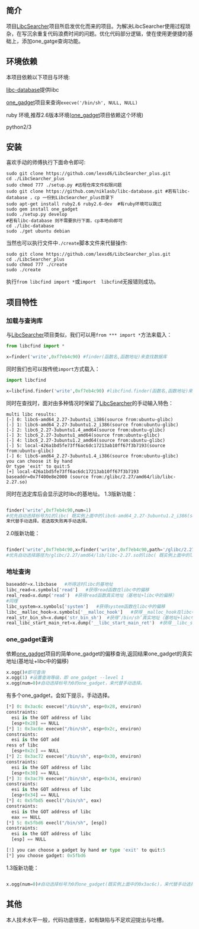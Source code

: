 ## 简介

项目[LibcSearcher](https://github.com/lieanu/LibcSearcher)项目所启发优化而来的项目。为解决LibcSearcher使用过程琐杂，在写沉余重复代码浪费时间的问题。优化代码部分逻辑，使在使用更便捷的基础上，添加one_gatge查询功能。
## 环境依赖

本项目依赖以下项目与环境:

[libc-database](https://github.com/niklasb/libc-database)提供libc

[one_gadget](https://github.com/david942j/one_gadget)项目来查询`execve('/bin/sh', NULL, NULL)`

ruby 环境,推荐2.6版本环境([one_gadget](https://github.com/david942j/one_gadget)项目依赖这个环境)

python2/3

## 安装

喜欢手动的师傅执行下面命令即可:

```shell
sudo git clone https://github.com/lexsd6/LibcSearcher_plus.git
cd ./LibcSearcher_plus
sudo chmod 777 ./setup.py #远程仓库文件权限问题
sudo git clone https://github.com/niklasb/libc-database.git #若有libc-database ，cp 一份到LibcSearcher_plus目录下
sudo apt-get install ruby2.6 ruby2.6-dev  #有ruby环境可以跳过
sudo gem install one_gadget
sudo ./setup.py develop
#若有libc-database 则不需要执行下面，cp本地db即可
cd ./libc-database         
sudo ./get ubuntu debian
```

当然也可以执行文件中`./create`脚本文件来代替操作:

```shell
sudo git clone https://github.com/lexsd6/LibcSearcher_plus.git
cd ./LibcSearcher_plus
sudo chmod 777 ./create
sudo ./create
```

执行`from libcfind import *`或`import  libcfind`无报错则成功。

## 项目特性

### 加载与查询库

与[LibcSearcher](https://github.com/lieanu/LibcSearcher)项目类似，我们可以用`from *** import *`方法来载入：

```python
from libcfind import *

x=finder('write',0xf7eb4c90) #finder(函数名,函数地址)来查找数据库
```

同时我们也可以按传统`import`方式载入：

```python
import libcfind

x=libcfind.finder('write',0xf7eb4c90) #libcfind.finder(函数名,函数地址)来查找数据库
```

同时在查找时，面对由多种情况时保留了[LibcSearcher](https://github.com/lieanu/LibcSearcher)的手动输入特色：

```shell
multi libc results:
[-] 0: libc6-amd64_2.27-3ubuntu1_i386(source from:ubuntu-glibc)
[-] 1: libc6-amd64_2.27-3ubuntu1.2_i386(source from:ubuntu-glibc)
[-] 2: libc6_2.27-3ubuntu1.4_amd64(source from:ubuntu-glibc)
[-] 3: libc6_2.27-3ubuntu1_amd64(source from:ubuntu-glibc)
[-] 4: libc6_2.27-3ubuntu1.2_amd64(source from:ubuntu-glibc)
[-] 5: local-426a1bd5fe73ff6ac6dc17213ab10ff67f3b7193(source from:ubuntu-glibc)
[-] 6: libc6-amd64_2.27-3ubuntu1.4_i386(source from:ubuntu-glibc)
you can choose it by hand
Or type 'exit' to quit:5
[+] local-426a1bd5fe73ff6ac6dc17213ab10ff67f3b7193 baseaddr=0x7f400e8e2000 (source from:/glibc/2.27/amd64/lib/libc-2.27.so)
```

同时在选定库后会显示这时libc的基地址。
1.3版新功能：
```python

finder('write',0xf7eb4c90,num=1)
#优先自动选择标号为1的libc( 既实例上面中的libc6-amd64_2.27-3ubuntu1.2_i386(source from:ubuntu-glibc) )，
来代替手动选择。若选取失败再手动选择。 
```
2.0版新功能：
```python

finder('write',0xf7eb4c90,x=finder('write',0xf7eb4c90,path='/glibc/2.27/amd64/lib/libc-2.27.so'))
#优先自动选择路径为/glibc/2.27/amd64/lib/libc-2.27.so的libc( 既实例上面中的libc6-amd64_2.27-3ubuntu1.2_i386(source from:ubuntu-glibc) )
```

### 地址查询

```python
baseaddr=x.libcbase   #所得这时libc的基地址
libc_read=x.symbols['read']   #获得read函数在libc中的偏移
real_read=x.dump('read')  #获得read函数真实地址（基地址+libc中的偏移）
#同理
libc_system=x.symbols['system']   #获得system函数在libc中的偏移
libc__malloc_hook=x.symbols['__malloc_hook']   #获得__malloc_hook在libc中的偏移
real_str_bin_sh=x.dump('str_bin_sh')  #获得‘/bin/sh’真实地址（基地址+libc中的偏移）
real_libc_start_main_ret=x.dump('__libc_start_main_ret')  #获得__libc_start_main_ret真实地址（基地址+libc中的偏移）
```



### one_gadget查询

依赖[one_gadget](https://github.com/david942j/one_gadget)项目的简单one_gadget的偏移查询,返回结果one_gadget的真实地址(基地址+libc中的偏移)

```python
x.ogg()#即可查询
x.ogg(1) #设置查询等级，即 one_gadget --level 1
x.ogg(num=0)#自动选择标号为0的one_gadget，来代替手动选择。
```

有多个one_gadget，会如下提示，手动选择。

```python
[*] 0: 0x3ac6c execve("/bin/sh", esp+0x28, environ)
constraints:
  esi is the GOT address of libc
  [esp+0x28] == NULL
[*] 1: 0x3ac6e execve("/bin/sh", esp+0x2c, environ)
constraints:
  esi is the GOT add
ress of libc
  [esp+0x2c] == NULL
[*] 2: 0x3ac72 execve("/bin/sh", esp+0x30, environ)
constraints:
  esi is the GOT address of libc
  [esp+0x30] == NULL
[*] 3: 0x3ac79 execve("/bin/sh", esp+0x34, environ)
constraints:
  esi is the GOT address of libc
  [esp+0x34] == NULL
[*] 4: 0x5fbd5 execl("/bin/sh", eax)
constraints:
  esi is the GOT address of libc
  eax == NULL
[*] 5: 0x5fbd6 execl("/bin/sh", [esp])
constraints:
  esi is the GOT address of libc
  [esp] == NULL

[!] you can choose a gadget by hand or type 'exit' to quit:5
[*] you choose gadget: 0x5fbd6
```
1.3版新功能：
```python

x.ogg(num=0)#自动选择标号为0的one_gadget(既实例上面中的0x3ac6c)，来代替手动选择。若选取失败再手动选择。 
```

## 其他

本人技术水平一般，代码功底很差，如有缺陷与不足欢迎提出与吐槽。
